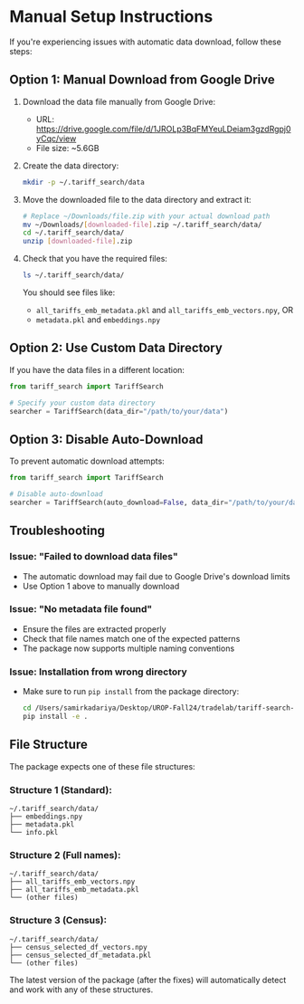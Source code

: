 # Manual Setup Instructions

If you're experiencing issues with automatic data download, follow these steps:

## Option 1: Manual Download from Google Drive

1. Download the data file manually from Google Drive:
   - URL: https://drive.google.com/file/d/1JROLp3BqFMYeuLDeiam3gzdRgpj0yCqc/view
   - File size: ~5.6GB

2. Create the data directory:
   ```bash
   mkdir -p ~/.tariff_search/data
   ```

3. Move the downloaded file to the data directory and extract it:
   ```bash
   # Replace ~/Downloads/file.zip with your actual download path
   mv ~/Downloads/[downloaded-file].zip ~/.tariff_search/data/
   cd ~/.tariff_search/data/
   unzip [downloaded-file].zip
   ```

4. Check that you have the required files:
   ```bash
   ls ~/.tariff_search/data/
   ```
   
   You should see files like:
   - `all_tariffs_emb_metadata.pkl` and `all_tariffs_emb_vectors.npy`, OR
   - `metadata.pkl` and `embeddings.npy`

## Option 2: Use Custom Data Directory

If you have the data files in a different location:

```python
from tariff_search import TariffSearch

# Specify your custom data directory
searcher = TariffSearch(data_dir="/path/to/your/data")
```

## Option 3: Disable Auto-Download

To prevent automatic download attempts:

```python
from tariff_search import TariffSearch

# Disable auto-download
searcher = TariffSearch(auto_download=False, data_dir="/path/to/your/data")
```

## Troubleshooting

### Issue: "Failed to download data files"
- The automatic download may fail due to Google Drive's download limits
- Use Option 1 above to manually download

### Issue: "No metadata file found"
- Ensure the files are extracted properly
- Check that file names match one of the expected patterns
- The package now supports multiple naming conventions

### Issue: Installation from wrong directory
- Make sure to run `pip install` from the package directory:
  ```bash
  cd /Users/samirkadariya/Desktop/UROP-Fall24/tradelab/tariff-search-package
  pip install -e .
  ```

## File Structure

The package expects one of these file structures:

### Structure 1 (Standard):
```
~/.tariff_search/data/
├── embeddings.npy
├── metadata.pkl
└── info.pkl
```

### Structure 2 (Full names):
```
~/.tariff_search/data/
├── all_tariffs_emb_vectors.npy
├── all_tariffs_emb_metadata.pkl
└── (other files)
```

### Structure 3 (Census):
```
~/.tariff_search/data/
├── census_selected_df_vectors.npy
├── census_selected_df_metadata.pkl
└── (other files)
```

The latest version of the package (after the fixes) will automatically detect and work with any of these structures.